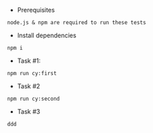 * Prerequisites

`node.js & npm are required to run these tests`

* Install dependencies

`npm i`


* Task #1:

`npm run cy:first`


* Task #2

`npm run cy:second`

* Task #3

`ddd`
